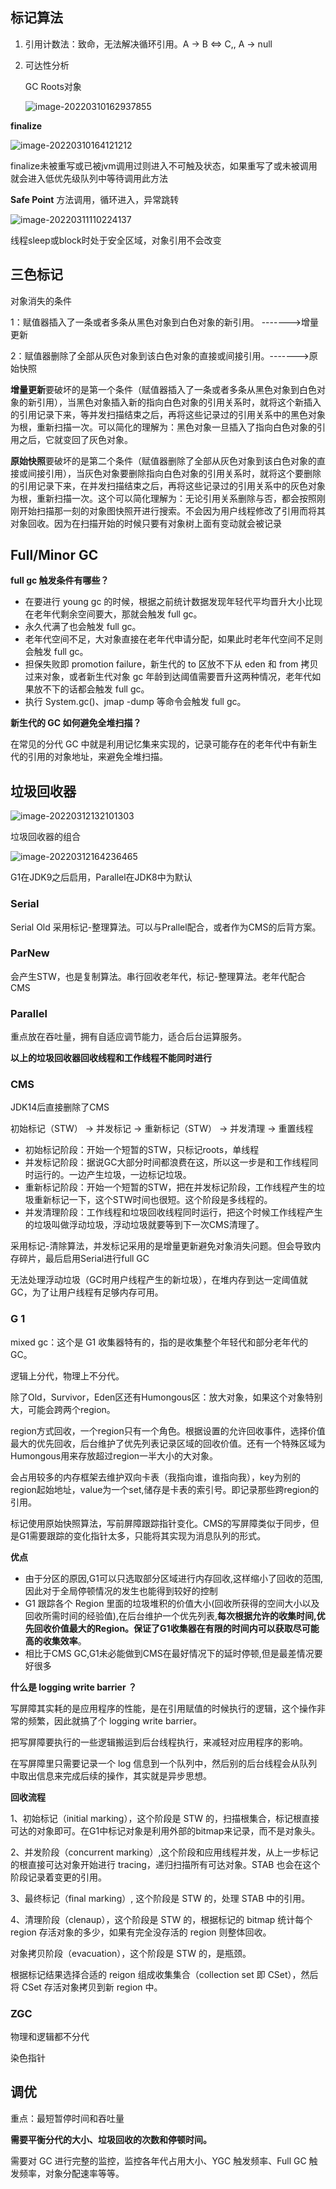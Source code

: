 

## 标记算法

1. 引用计数法：致命，无法解决循环引用。A -> B <=> C,, A -> null

2. 可达性分析

   GC Roots对象

   ![image-20220310162937855](E:\学习笔记\typora\img\image-20220310162937855.png)

**finalize**

![image-20220310164121212](E:\学习笔记\typora\img\image-20220310164121212.png)

finalize未被重写或已被jvm调用过则进入不可触及状态，如果重写了或未被调用就会进入低优先级队列中等待调用此方法

**Safe Point**	方法调用，循环进入，异常跳转

![image-20220311110224137](E:\学习笔记\typora\img\image-20220311110224137.png)

线程sleep或block时处于安全区域，对象引用不会改变

## 三色标记

对象消失的条件

1：赋值器插入了一条或者多条从黑色对象到白色对象的新引用。 ------->增量更新

2：赋值器删除了全部从灰色对象到该白色对象的直接或间接引用。------->原始快照

**增量更新**要破坏的是第一个条件（赋值器插入了一条或者多条从黑色对象到白色对象的新引用），当黑色对象插入新的指向白色对象的引用关系时，就将这个新插入的引用记录下来，等并发扫描结束之后，再将这些记录过的引用关系中的黑色对象为根，重新扫描一次。可以简化的理解为：黑色对象一旦插入了指向白色对象的引用之后，它就变回了灰色对象。

**原始快照**要破坏的是第二个条件（赋值器删除了全部从灰色对象到该白色对象的直接或间接引用），当灰色对象要删除指向白色对象的引用关系时，就将这个要删除的引用记录下来，在并发扫描结束之后，再将这些记录过的引用关系中的灰色对象为根，重新扫描一次。这个可以简化理解为：无论引用关系删除与否，都会按照刚刚开始扫描那一刻的对象图快照开进行搜索。不会因为用户线程修改了引用而将其对象回收。因为在扫描开始的时候只要有对象树上面有变动就会被记录

## Full/Minor GC

**full gc 触发条件有哪些？**

- 在要进行 young gc 的时候，根据之前统计数据发现年轻代平均晋升大小比现在老年代剩余空间要大，那就会触发 full gc。
- 永久代满了也会触发 full gc。
- 老年代空间不足，大对象直接在老年代申请分配，如果此时老年代空间不足则会触发 full gc。
- 担保失败即 promotion failure，新生代的 to 区放不下从 eden 和 from 拷贝过来对象，或者新生代对象 gc 年龄到达阈值需要晋升这两种情况，老年代如果放不下的话都会触发 full gc。
- 执行 System.gc()、jmap -dump 等命令会触发 full gc。

**新生代的 GC 如何避免全堆扫描？**

在常见的分代 GC 中就是利用记忆集来实现的，记录可能存在的老年代中有新生代的引用的对象地址，来避免全堆扫描。

## 垃圾回收器

![image-20220312132101303](E:\学习笔记\typora\img\image-20220312132101303.png)

垃圾回收器的组合

![image-20220312164236465](E:\学习笔记\typora\img\image-20220312164236465.png)

G1在JDK9之后启用，Parallel在JDK8中为默认

### Serial

Serial Old 采用标记-整理算法。可以与Prallel配合，或者作为CMS的后背方案。

### ParNew

会产生STW，也是复制算法。串行回收老年代，标记-整理算法。老年代配合CMS

### Parallel

重点放在吞吐量，拥有自适应调节能力，适合后台运算服务。

**以上的垃圾回收器回收线程和工作线程不能同时进行**

### CMS

JDK14后直接删除了CMS

初始标记（STW） -> 并发标记 -> 重新标记（STW） -> 并发清理 -> 重置线程

- 初始标记阶段：开始一个短暂的STW，只标记roots，单线程
- 并发标记阶段：据说GC大部分时间都浪费在这，所以这一步是和工作线程同时运行的。一边产生垃圾，一边标记垃圾。
- 重新标记阶段：开始一个短暂的STW，把在并发标记阶段，工作线程产生的垃圾重新标记一下，这个STW时间也很短。这个阶段是多线程的。
- 并发清理阶段：工作线程和垃圾回收线程同时运行，把这个时候工作线程产生的垃圾叫做浮动垃圾，浮动垃圾就要等到下一次CMS清理了。

采用标记-清除算法，并发标记采用的是增量更新避免对象消失问题。但会导致内存碎片，最后启用Serial进行full GC

无法处理浮动垃圾（GC时用户线程产生的新垃圾），在堆内存到达一定阈值就GC，为了让用户线程有足够内存可用。

### G 1

mixed gc：这个是 G1 收集器特有的，指的是收集整个年轻代和部分老年代的 GC。

逻辑上分代，物理上不分代。

除了Old，Survivor，Eden区还有Humongous区：放大对象，如果这个对象特别大，可能会跨两个region。

region方式回收，一个region只有一个角色。根据设置的允许回收事件，选择价值最大的优先回收，后台维护了优先列表记录区域的回收价值。还有一个特殊区域为Humongous用来存放超过region一半大小的大对象。

会占用较多的内存框架去维护双向卡表（我指向谁，谁指向我），key为别的region起始地址，value为一个set,储存是卡表的索引号。即记录那些跨region的引用。

标记使用原始快照算法，写前屏障跟踪指针变化。CMS的写屏障类似于同步，但是G1需要跟踪的变化指针太多，只能将其实现为消息队列的形式。

**优点**

- 由于分区的原因,G1可以只选取部分区域进行内存回收,这样缩小了回收的范围,因此对于全局停顿情况的发生也能得到较好的控制
- G1 跟踪各个 Region 里面的垃圾堆积的价值大小(回收所获得的空间大小以及回收所需时间的经验值),在后台维护一个优先列表,**每次根据允许的收集时间,优先回收价值最大的Region。保证了G1收集器在有限的时间内可以获取尽可能高的收集效率**。
- 相比于CMS GC,G1未必能做到CMS在最好情况下的延时停顿,但是最差情况要好很多

**什么是 logging write barrier ？**

写屏障其实耗的是应用程序的性能，是在引用赋值的时候执行的逻辑，这个操作非常的频繁，因此就搞了个 logging write barrier。

把写屏障要执行的一些逻辑搬运到后台线程执行，来减轻对应用程序的影响。

在写屏障里只需要记录一个 log 信息到一个队列中，然后别的后台线程会从队列中取出信息来完成后续的操作，其实就是异步思想。

**回收流程**

1、初始标记（initial marking），这个阶段是 STW 的，扫描根集合，标记根直接可达的对象即可。在G1中标记对象是利用外部的bitmap来记录，而不是对象头。

2、并发阶段（concurrent marking）,这个阶段和应用线程并发，从上一步标记的根直接可达对象开始进行 tracing，递归扫描所有可达对象。STAB 也会在这个阶段记录着变更的引用。

3、最终标记（final marking）, 这个阶段是 STW 的，处理 STAB 中的引用。

4、清理阶段（clenaup），这个阶段是 STW 的，根据标记的 bitmap 统计每个 region 存活对象的多少，如果有完全没存活的 region 则整体回收。

对象拷贝阶段（evacuation），这个阶段是 STW 的，是瓶颈。

根据标记结果选择合适的 reigon 组成收集集合（collection set 即 CSet），然后将 CSet 存活对象拷贝到新 region 中。

### ZGC

物理和逻辑都不分代

染色指针

## 调优

重点：最短暂停时间和吞吐量

**需要平衡分代的大小、垃圾回收的次数和停顿时间。**

需要对 GC 进行完整的监控，监控各年代占用大小、YGC 触发频率、Full GC 触发频率，对象分配速率等等。
